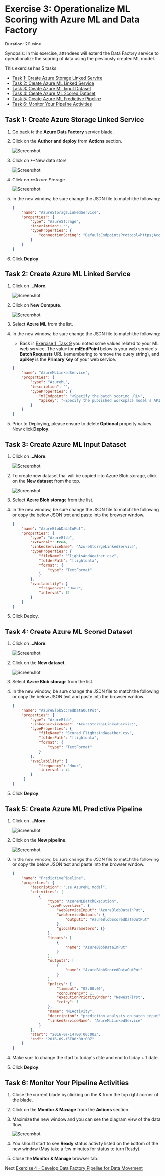 
# Exercise 3: Operationalize ML Scoring with Azure ML and Data Factory

Duration: 20 mins

Synopsis: In this exercise, attendees will extend the Data Factory service to operationalize the scoring of data using the previously created ML model.

This exercise has 5 tasks:

* [Task 1: Create Azure Storage Linked Service](#task-1-create-azure-storage-linked-service)
* [Task 2: Create Azure ML Linked Service](#task-2-create-azure-ml-linked-service)
* [Task 3: Create Azure ML Input Dataset](#task-3-create-azure-ml-input-dataset)
* [Task 4: Create Azure ML Scored Dataset](#task-4-create-azure-ml-scored-dataset)
* [Task 5: Create Azure ML Predictive Pipeline](#task-5-create-azure-ml-predictive-pipeline)
* [Task 6: Monitor Your Pipeline Activities](#task-6-monitor-your-pipeline-activities)


## Task 1: Create Azure Storage Linked Service

1. Go back to the **Azure Data Factory** service blade.
2. Click on the **Author and deploy** from **Actions** section.

    ![Screenshot](images/create_azure_ml_linked_service_0.png)

1. Click on **New data store

    ![Screenshot](images/ex03_storage_linked_service_1.png)

1. Click on **Azure Storage

    ![Screenshot](images/ex03_storage_linked_service_1.png)

1. In the new window, be sure change the JSON file to match the following:

    ```json
    {
        "name": "AzureStorageLinkedService",
        "properties": {
            "type": "AzureStorage",
            "description": "",
            "typeProperties": {
                "connectionString": "DefaultEndpointsProtocol=https;AccountName=p20dataandaistorage;AccountKey=AokDYBsLEt0jgFteM+9cyPIWNOUO4aVq/lqPIuu1Lv+8wO8cy7y1J6IyFGC9imhj3Mf1pg848AkVtO+Pf+s9sA=="
            }
        }
    }
    ```
 1. Click **Deploy**.

## Task 2: Create Azure ML Linked Service

1. Click on **…More**.

    ![Screenshot](images/create_azure_ml_linked_service_1.png)
1. Click on **New Compute**.

    ![Screenshot](images/create_azure_ml_linked_service_2.png)
1. Select **Azure ML** from the list.
2. In the new window, be sure change the JSON file to match the following:
    * Back in [Exercise 1, Task 9](01_Exercise_1_-_Building_a_Machine_Learning_Model.md#task-9-deploy-web-service-and-note-api-information) you noted some values related to your ML web service. The value for **mlEndPoint**  below is your web service's **Batch Requests** URL (remembering to remove the query string), and **apiKey** is the **Primary Key** of your web service.

    ```json
    {
        "name": "AzureMLLinkedService",
        "properties": {
            "type": "AzureML",
            "description": "",
            "typeProperties": {
                "mlEndpoint": "<Specify the batch scoring URL>",
                "apiKey": "<Specify the published workspace model's API key>"
            }
        }
    }
    ```
1. Prior to Deploying, please ensure to delete **Optional** property values.  Now click **Deploy**.

## Task 3: Create Azure ML Input Dataset

1. Click on **…More**.

    ![Screenshot](images/create_azure_ml_input_dataset_0.png)
1. To create new dataset that will be copied into Azure Blob storage, click on the **New dataset** from the top.

   ![Screenshot](images/create_azure_ml_input_dataset_1.png)
1. Select **Azure Blob storage** from the list.
2. In the new window, be sure change the JSON file to match the following or copy the below JSON text and paste into the browser window.

    ```json
    {
        "name": "AzureBlobDataInPut",
        "properties": {
            "type": "AzureBlob",
            "external": true,
            "linkedServiceName": "AzureStorageLinkedService",
            "typeProperties": {
                "fileName": "FlightsAndWeather.csv",
                "folderPath": "flightdata",
                "format": {
                    "type": "TextFormat"
                }
            },
            "availability": {
                "frequency": "Hour",
                "interval": 12
            }
        }
    }
    ```
1. Click Deploy.

## Task 4: Create Azure ML Scored Dataset

1. Click on **…More**.

    ![Screenshot](images/create_azure_ml_scored_dataset_0.png)
1. Click on the **New dataset**.

    ![Screenshot](images/create_azure_ml_scored_dataset_1.png)
1. Select **Azure Blob storage** from the list.
2. In the new window, be sure change the JSON file to match the following or copy the below JSON text and paste into the browser window.

    ```json
    {
        "name": "AzureBlobScoredDataOutPut",
        "properties": {
            "type": "AzureBlob",
            "linkedServiceName": "AzureStorageLinkedService",
            "typeProperties": {
                "fileName": "Scored_FlightsAndWeather.csv",
                "folderPath": "flightdata",
                "format": {
                    "type": "TextFormat"
                }
            },
            "availability": {
                "frequency": "Hour",
                "interval": 12
            }
         }
    }
    ```
1. Click **Deploy**.

## Task 5: Create Azure ML Predictive Pipeline

1. Click on **…More**.

    ![Screenshot](images/create_azure_ml_predictive_pipeline_0.png)
1. Click on the **New pipeline**.

    ![Screenshot](images/create_azure_ml_predictive_pipeline_1.png)
1. In the new window, be sure change the JSON file to match the following or copy the below JSON text and paste into the browser window.

    ```json
    {
        "name": "PredictivePipeline",
        "properties": {
            "description": "Use AzureML model",
            "activities": [
                {
                    "type": "AzureMLBatchExecution",
                    "typeProperties": {
                        "webServiceInput": "AzureBlobDataInPut",
                        "webServiceOutputs": {
                            "output1": "AzureBlobScoredDataOutPut"
                        },
                        "globalParameters": {}
                    },
                    "inputs": [
                        {
                            "name": "AzureBlobDataInPut"
                        }
                    ],
                    "outputs": [
                        {
                            "name": "AzureBlobScoredDataOutPut"
                        }
                    ],
                    "policy": {
                        "timeout": "02:00:00",
                        "concurrency": 1,
                        "executionPriorityOrder": "NewestFirst",
                        "retry": 1
                    },
                    "name": "MLActivity",
                    "description": "prediction analysis on batch input",
                    "linkedServiceName": "AzureMLLinkedService"
                }
            ],
            "start": "2016-09-14T00:00:00Z",
            "end": "2016-09-15T00:00:00Z"
        }
    }
    ```
1. Make sure to change the start to today's date and end to today + 1 date.
2. Click **Deploy**.

## Task 6: Monitor Your Pipeline Activities

1. Close the current blade by clicking on the **X** from the top right corner of the blade.
2. Click on the **Monitor &amp; Manage** from the **Actions** section.
3. Maximize the new window and you can see the diagram view of the data flow.

    ![Screenshot](images/monitor_your_pipeline_activities_0.png)
1. You should start to see **Ready** status activity listed on the bottom of the new window (May take a few minutes for status to turn Ready).
2. Close the **Monitor &amp; Manage** browser tab.

Next [Exercise 4 - Develop Data Factory Pipeline for Data Movement](04_Exercise_4_-_Develop_Data_Factory_Pipeline_for_Data_Movement.md)
